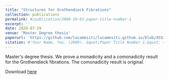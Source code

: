 ```yaml
---
title: "Structures for Grothendieck Fibrations"
collection: publications
permalink: #/publication/2009-10-01-paper-title-number-1
excerpt: ''
date: 2020-07-29
venue: 'Master Degree thesis'
paperurl: 'https://github.com/lucamesiti/lucamesiti.github.io/blob/4553d5f540e6d8ed425118238f6ef427793d6ef6/files/MastersThesis.pdf'
citation: #'Your Name, You. (2009). &quot;Paper Title Number 1.&quot; <i>Journal 1</i>. 1(1).'
---
```

Master's degree thesis. We prove a monadicity and a comonadicity result for the Grothendieck fibrations. The comonadicity result is original.

Download [here](https://github.com/lucamesiti/lucamesiti.github.io/blob/4553d5f540e6d8ed425118238f6ef427793d6ef6/files/MastersThesis.pdf)
